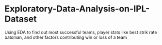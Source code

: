# Exploratory-Data-Analysis-on-IPL-Dataset
Using EDA to find out most successful teams, player stats like best strik rate batsman, and other factors contributing win or loss of a team
